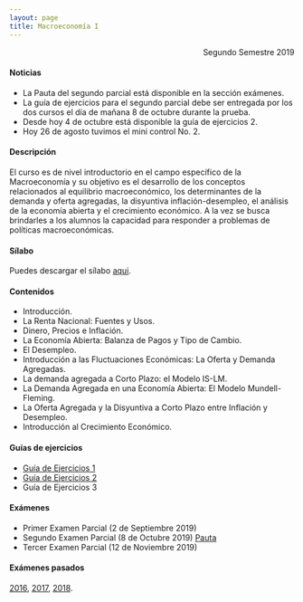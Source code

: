```yaml
---
layout: page
title: Macroeconomía I
---
```


<div style="text-align: right"> Segundo Semestre 2019 </div>

#### Noticias

- La Pauta del segundo parcial está disponible en la sección exámenes.
- La guía de ejercicios para el segundo parcial debe ser entregada por los dos cursos el día de mañana 8 de octubre durante la prueba.
- Desde hoy 4 de octubre está disponible la guía de ejercicios 2.
- Hoy 26 de agosto tuvimos el mini control No. 2.

#### Descripción

El curso es de nivel introductorio en el campo específico de la Macroeconomía y su objetivo es el desarrollo de los conceptos relacionados al equilibrio macroeconómico, los determinantes de la demanda y oferta agregadas, la disyuntiva inflación-desempleo, el análisis de la economía abierta y el crecimiento económico. A la vez se busca brindarles a los alumnos la capacidad para responder a problemas de políticas macroeconómicas.

#### Sílabo

Puedes descargar el sílabo [aqui](https://www.dropbox.com/s/etssarfsg119s8t/MacroI_IC_2019.pdf?dl=1).

#### Contenidos

- Introducción.
- La Renta Nacional: Fuentes y Usos.
- Dinero, Precios e Inflación.
- La Economía Abierta: Balanza de Pagos y Tipo de Cambio.
- El Desempleo.
- Introducción a las Fluctuaciones Económicas: La Oferta y Demanda Agregadas.
- La demanda agregada a Corto Plazo: el Modelo IS-LM.
- La Demanda Agregada en una Economía Abierta: El Modelo Mundell-Fleming.
- La Oferta Agregada y la Disyuntiva a Corto Plazo entre Inflación y Desempleo.
- Introducción al Crecimiento Económico.

#### Guías de ejercicios

- [Guía de Ejercicios 1](https://www.dropbox.com/s/hdkce2ygxe1ljle/Guia%20Ejercicios%201.pdf?dl=1)
- [Guía de Ejercicios 2](https://www.dropbox.com/s/whgqp0jgas0oxu3/Guia%20Ejercicios%202.pdf?dl=1)
- Guía de Ejercicios 3

#### Exámenes

- Primer Examen Parcial (2 de Septiembre 2019)
- Segundo Examen Parcial (8 de Octubre 2019) [Pauta](https://www.dropbox.com/s/6hnrncxydn0ml1y/Segundo_Parcial_2019_pauta.pdf?raw=1)
- Tercer Examen Parcial (12 de Noviembre 2019)

#### Exámenes pasados

[2016](https://www.dropbox.com/s/c9n1oozm0q49acr/2016.zip?dl=1), [2017](https://www.dropbox.com/s/dgsmylha96j0xny/2017.zip?dl=1), [2018](https://www.dropbox.com/s/lptp18nq6enrhqu/2018.zip?dl=1).